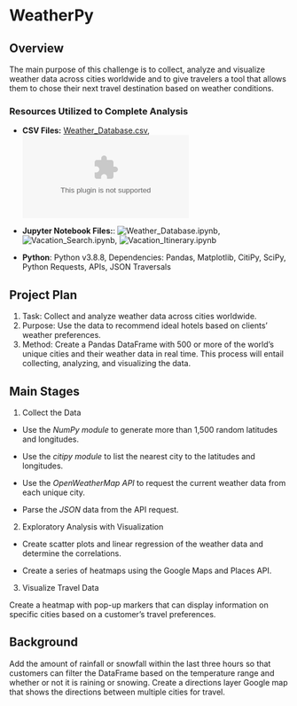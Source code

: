# WeatherPy

## Overview

The main purpose of this challenge is to collect, analyze and visualize weather data across cities worldwide and to give travelers a tool that allows them to chose their next travel destination based on weather conditions.

### Resources Utilized to Complete Analysis
* **CSV Files:** 
[Weather_Database.csv](Weather_Database/WeatherPy_Database.csv), 
![WeatherPy_vacation.csv](Vacation_Search/WeatherPy_vacation.csv)
* **Jupyter Notebook Files:**:
![Weather_Database.ipynb](Weather_Database/Weather_Database.ipynb), 
![Vacation_Search.ipynb](Vacation_Search/Vacation_Search.ipynb),
![Vacation_Itinerary.ipynb](Vacation_Itinerary/Vacation_Itinerary.ipynb)

* **Python**: Python v3.8.8, Dependencies: Pandas, Matplotlib, CitiPy, SciPy, Python Requests, APIs, JSON Traversals

## Project Plan

1. Task: Collect and analyze weather data across cities worldwide.
2. Purpose: Use the data to recommend ideal hotels based on clients’ weather preferences.
3. Method: Create a Pandas DataFrame with 500 or more of the world’s unique cities and their weather data in real time. This process will entail collecting, analyzing, and visualizing the data.

## Main Stages

1. Collect the Data

- Use the *NumPy module* to generate more than 1,500 random latitudes and longitudes.

- Use the *citipy module* to list the nearest city to the latitudes and longitudes.

- Use the *OpenWeatherMap API* to request the current weather data from each unique city.

- Parse the *JSON* data from the API request.


2. Exploratory Analysis with Visualization

- Create scatter plots and linear regression of the weather data and determine the correlations.

- Create a series of heatmaps using the Google Maps and Places API.


3. Visualize Travel Data

Create a heatmap with pop-up markers that can display information on specific cities based on a customer’s travel preferences. 

## Background

Add the amount of rainfall or snowfall within the last three hours so that customers can filter the DataFrame based on the temperature range and whether or not it is raining or snowing. Create a directions layer Google map that shows the directions between multiple cities for travel.
